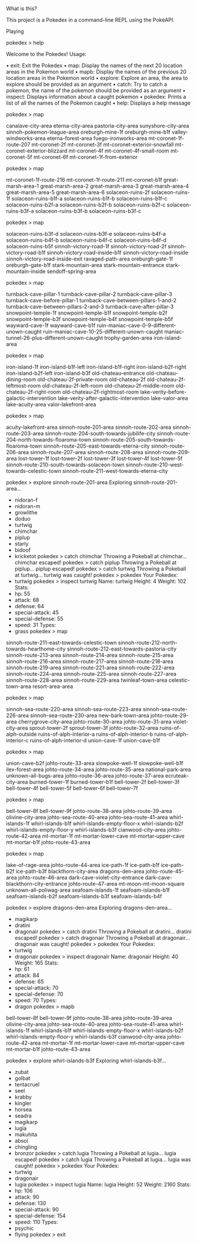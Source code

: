 What is this?

This project is a Pokedex in a command-line REPL using the PokéAPI.

Playing


pokedex > help

Welcome to the Pokedex!
Usage:

• exit: Exit the Pokedex
• map: Display the names of the next 20 location areas in the Pokemon world
• mapb: Display the names of the previous 20 location areas in the Pokemon world
• explore: Explore an area, the area to explore should be provided as an argument
• catch: Try to catch a pokemon, the name of the pokemon should be provided as an argument
• inspect: Displays information about a caught pokemon
• pokedex: Prints a list of all the names of the Pokemon caught
• help: Displays a help message

pokedex > map

canalave-city-area
eterna-city-area
pastoria-city-area
sunyshore-city-area
sinnoh-pokemon-league-area
oreburgh-mine-1f
oreburgh-mine-b1f
valley-windworks-area
eterna-forest-area
fuego-ironworks-area
mt-coronet-1f-route-207
mt-coronet-2f
mt-coronet-3f
mt-coronet-exterior-snowfall
mt-coronet-exterior-blizzard
mt-coronet-4f
mt-coronet-4f-small-room
mt-coronet-5f
mt-coronet-6f
mt-coronet-1f-from-exterior

pokedex > map

mt-coronet-1f-route-216
mt-coronet-1f-route-211
mt-coronet-b1f
great-marsh-area-1
great-marsh-area-2
great-marsh-area-3
great-marsh-area-4
great-marsh-area-5
great-marsh-area-6
solaceon-ruins-2f
solaceon-ruins-1f
solaceon-ruins-b1f-a
solaceon-ruins-b1f-b
solaceon-ruins-b1f-c
solaceon-ruins-b2f-a
solaceon-ruins-b2f-b
solaceon-ruins-b2f-c
solaceon-ruins-b3f-a
solaceon-ruins-b3f-b
solaceon-ruins-b3f-c

pokedex > map

solaceon-ruins-b3f-d
solaceon-ruins-b3f-e
solaceon-ruins-b4f-a
solaceon-ruins-b4f-b
solaceon-ruins-b4f-c
solaceon-ruins-b4f-d
solaceon-ruins-b5f
sinnoh-victory-road-1f
sinnoh-victory-road-2f
sinnoh-victory-road-b1f
sinnoh-victory-road-inside-b1f
sinnoh-victory-road-inside
sinnoh-victory-road-inside-exit
ravaged-path-area
oreburgh-gate-1f
oreburgh-gate-b1f
stark-mountain-area
stark-mountain-entrance
stark-mountain-inside
sendoff-spring-area

pokedex > map

turnback-cave-pillar-1
turnback-cave-pillar-2
turnback-cave-pillar-3
turnback-cave-before-pillar-1
turnback-cave-between-pillars-1-and-2
turnback-cave-between-pillars-2-and-3
turnback-cave-after-pillar-3
snowpoint-temple-1f
snowpoint-temple-b1f
snowpoint-temple-b2f
snowpoint-temple-b3f
snowpoint-temple-b4f
snowpoint-temple-b5f
wayward-cave-1f
wayward-cave-b1f
ruin-maniac-cave-0-9-different-unown-caught
ruin-maniac-cave-10-25-different-unown-caught
maniac-tunnel-26-plus-different-unown-caught
trophy-garden-area
iron-island-area

pokedex > map

iron-island-1f
iron-island-b1f-left
iron-island-b1f-right
iron-island-b2f-right
iron-island-b2f-left
iron-island-b3f
old-chateau-entrance
old-chateau-dining-room
old-chateau-2f-private-room
old-chateau-2f
old-chateau-2f-leftmost-room
old-chateau-2f-left-room
old-chateau-2f-middle-room
old-chateau-2f-right-room
old-chateau-2f-rightmost-room
lake-verity-before-galactic-intervention
lake-verity-after-galactic-intervention
lake-valor-area
lake-acuity-area
valor-lakefront-area

pokedex > map

acuity-lakefront-area
sinnoh-route-201-area
sinnoh-route-202-area
sinnoh-route-203-area
sinnoh-route-204-south-towards-jubilife-city
sinnoh-route-204-north-towards-floaroma-town
sinnoh-route-205-south-towards-floaroma-town
sinnoh-route-205-east-towards-eterna-city
sinnoh-route-206-area
sinnoh-route-207-area
sinnoh-route-208-area
sinnoh-route-209-area
lost-tower-1f
lost-tower-2f
lost-tower-3f
lost-tower-4f
lost-tower-5f
sinnoh-route-210-south-towards-solaceon-town
sinnoh-route-210-west-towards-celestic-town
sinnoh-route-211-west-towards-eterna-city

pokedex > explore sinnoh-route-201-area
Exploring sinnoh-route-201-area...
 - nidoran-f
 - nidoran-m
 - growlithe
 - doduo
 - turtwig
 - chimchar
 - piplup
 - starly
 - bidoof
 - kricketot
pokedex > catch chimchar
Throwing a Pokeball at chimchar...
chimchar escaped!
pokedex > catch piplup
Throwing a Pokeball at piplup...
piplup escaped!
pokedex > catch turtwig
Throwing a Pokeball at turtwig...
turtwig was caught!
pokedex > pokedex
Your Pokedex:
- turtwig
pokedex > inspect turtwig
Name: turtwig
Height: 4
Weight: 102
Stats:
 - hp: 55
 - attack: 68
 - defense: 64
 - special-attack: 45
 - special-defense: 55
 - speed: 31
Types:
 - grass
pokedex > map

sinnoh-route-211-east-towards-celestic-town
sinnoh-route-212-north-towards-hearthome-city
sinnoh-route-212-east-towards-pastoria-city
sinnoh-route-213-area
sinnoh-route-214-area
sinnoh-route-215-area
sinnoh-route-216-area
sinnoh-route-217-area
sinnoh-route-218-area
sinnoh-route-219-area
sinnoh-route-221-area
sinnoh-route-222-area
sinnoh-route-224-area
sinnoh-route-225-area
sinnoh-route-227-area
sinnoh-route-228-area
sinnoh-route-229-area
twinleaf-town-area
celestic-town-area
resort-area-area

pokedex > map

sinnoh-sea-route-220-area
sinnoh-sea-route-223-area
sinnoh-sea-route-226-area
sinnoh-sea-route-230-area
new-bark-town-area
johto-route-29-area
cherrygrove-city-area
johto-route-30-area
johto-route-31-area
violet-city-area
sprout-tower-2f
sprout-tower-3f
johto-route-32-area
ruins-of-alph-outside
ruins-of-alph-interior-a
ruins-of-alph-interior-b
ruins-of-alph-interior-c
ruins-of-alph-interior-d
union-cave-1f
union-cave-b1f

pokedex > map

union-cave-b2f
johto-route-33-area
slowpoke-well-1f
slowpoke-well-b1f
ilex-forest-area
johto-route-34-area
johto-route-35-area
national-park-area
unknown-all-bugs-area
johto-route-36-area
johto-route-37-area
ecruteak-city-area
burned-tower-1f
burned-tower-b1f
bell-tower-2f
bell-tower-3f
bell-tower-4f
bell-tower-5f
bell-tower-6f
bell-tower-7f

pokedex > map

bell-tower-8f
bell-tower-9f
johto-route-38-area
johto-route-39-area
olivine-city-area
johto-sea-route-40-area
johto-sea-route-41-area
whirl-islands-1f
whirl-islands-b1f
whirl-islands-empty-floor-x
whirl-islands-b2f
whirl-islands-empty-floor-y
whirl-islands-b3f
cianwood-city-area
johto-route-42-area
mt-mortar-1f
mt-mortar-lower-cave
mt-mortar-upper-cave
mt-mortar-b1f
johto-route-43-area

pokedex > map

lake-of-rage-area
johto-route-44-area
ice-path-1f
ice-path-b1f
ice-path-b2f
ice-path-b3f
blackthorn-city-area
dragons-den-area
johto-route-45-area
johto-route-46-area
dark-cave-violet-city-entrance
dark-cave-blackthorn-city-entrance
johto-route-47-area
mt-moon-mt-moon-square
unknown-all-poliwag-area
seafoam-islands-1f
seafoam-islands-b1f
seafoam-islands-b2f
seafoam-islands-b3f
seafoam-islands-b4f

pokedex > explore dragons-den-area
Exploring dragons-den-area...
 - magikarp
 - dratini
 - dragonair
pokedex > catch dratini
Throwing a Pokeball at dratini...
dratini escaped!
pokedex > catch dragonair
Throwing a Pokeball at dragonair...
dragonair was caught!
pokedex > pokedex
Your Pokedex:
- turtwig
- dragonair
pokedex > inspect dragonair
Name: dragonair
Height: 40
Weight: 165
Stats:
 - hp: 61
 - attack: 84
 - defense: 65
 - special-attack: 70
 - special-defense: 70
 - speed: 70
Types:
 - dragon
pokedex > mapb

bell-tower-8f
bell-tower-9f
johto-route-38-area
johto-route-39-area
olivine-city-area
johto-sea-route-40-area
johto-sea-route-41-area
whirl-islands-1f
whirl-islands-b1f
whirl-islands-empty-floor-x
whirl-islands-b2f
whirl-islands-empty-floor-y
whirl-islands-b3f
cianwood-city-area
johto-route-42-area
mt-mortar-1f
mt-mortar-lower-cave
mt-mortar-upper-cave
mt-mortar-b1f
johto-route-43-area

pokedex > explore whirl-islands-b3f
Exploring whirl-islands-b3f...
 - zubat
 - golbat
 - tentacruel
 - seel
 - krabby
 - kingler
 - horsea
 - seadra
 - magikarp
 - lugia
 - makuhita
 - absol
 - chingling
 - bronzor
pokedex > catch lugia
Throwing a Pokeball at lugia...
lugia escaped!
pokedex > catch lugia
Throwing a Pokeball at lugia...
lugia was caught!
pokedex > pokedex
Your Pokedex:
- turtwig
- dragonair
- lugia
pokedex > inspect lugia
Name: lugia
Height: 52
Weight: 2160
Stats:
 - hp: 106
 - attack: 90
 - defense: 130
 - special-attack: 90
 - special-defense: 154
 - speed: 110
Types:
 - psychic
 - flying
pokedex > exit

